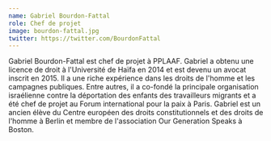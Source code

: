```yaml
---
name: Gabriel Bourdon-Fattal
role: Chef de projet
image: bourdon-fattal.jpg
twitter: https://twitter.com/BourdonFattal
---
```

Gabriel Bourdon-Fattal est chef de projet à PPLAAF. Gabriel a obtenu une licence de droit à l'Université de Haïfa en 2014 et est devenu un avocat inscrit en 2015. Il a une riche expérience dans les droits de l'homme et les campagnes publiques. Entre autres, il a co-fondé la principale organisation israélienne contre la déportation des enfants des travailleurs migrants et a été chef de projet au Forum international pour la paix à Paris. Gabriel est un ancien élève du Centre européen des droits constitutionnels et des droits de l'homme à Berlin et membre de l'association Our Generation Speaks à Boston.
